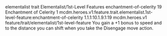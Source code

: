 <ability>
  <metadata>
    <class>elementalist</class>
    <feature_type>trait</feature_type>
    <file_dpath>Elementalist/1st-Level Features</file_dpath>
    <item_id>enchantment-of-celerity</item_id>
    <item_index>19</item_index>
    <item_name>Enchantment of Celerity</item_name>
    <level>1</level>
    <scc>mcdm.heroes.v1:feature.trait.elementalist.1st-level-feature:enchantment-of-celerity</scc>
    <scdc>1.1.1:10.1.9.1:19</scdc>
    <source>mcdm.heroes.v1</source>
    <type>feature/trait/elementalist/1st-level-feature</type>
  </metadata>
  <effects>
    <effect type="mundane">You gain a +1 bonus to speed and to the distance you can shift when you take the Disengage move action.</effect>
  </effects>
</ability>
